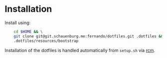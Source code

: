 # Installation

Install using:

```bash
    cd $HOME && \
    git clone git@git.schauenburg.me:fernando/dotfiles.git .dotfiles && \
    .dotfiles/resources/bootstrap
```

Installation of the dotfiles is handled automatically from `setup.sh` via
[rcm](https://github.com/thoughtbot/rcm#installation).

